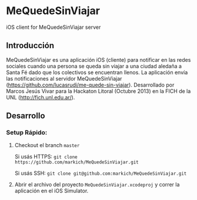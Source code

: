 MeQuedeSinViajar
================

iOS client for MeQuedeSinViajar server

## Introducción
MeQuedeSinViajar es una aplicación iOS (cliente) para notificar en las redes sociales cuando una persona se queda sin viajar a una ciudad aledaña a Santa Fé dado que los colectivos se encuentran llenos. La aplicación envía las notificaciones al servidor MeQuedeSinViajar (https://github.com/lucasrudi/me-quede-sin-viajar).
Desarrollado por Marcos Jesús Vivar para la Hackaton Litoral (Octubre 2013) en la FICH de la UNL (http://fich.unl.edu.ar/).

## Desarrollo

### Setup Rápido:

1. Checkout el branch `master`
	
	Si usás HTTPS:
	`git clone https://github.com/markich/MeQuedeSinViajar.git`

	Si usás SSH:
	`git clone git@github.com:markich/MeQuedeSinViajar.git`

2. Abrir el archivo del proyecto `MeQuedeSinViajar.xcodeproj` y correr la aplicación en el iOS Simulator.
